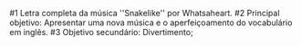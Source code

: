 #1 Letra completa da música ''Snakelike'' por Whatsaheart.
#2 Principal objetivo: Apresentar uma nova música e o aperfeiçoamento do vocabulário em inglês.
#3 Objetivo secundário: Divertimento;
